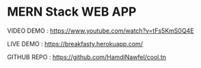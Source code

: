 # MERN Stack WEB APP
VIDEO DEMO : https://www.youtube.com/watch?v=tFs5KmS0Q4E

LIVE DEMO : https://breakfasty.herokuapp.com/

GITHUB REPO : https://github.com/HamdiNawfel/cool.tn
